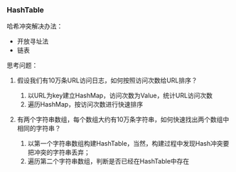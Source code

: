 ### HashTable

哈希冲突解决办法：
+ 开放寻址法
+ 链表

思考问题：

1. 假设我们有10万条URL访问日志，如何按照访问次数给URL排序？
    1. 以URL为key建立HashMap，访问次数为Value，统计URL访问次数
    2. 遍历HashMap，按访问次数进行快速排序

2. 有两个字符串数组，每个数组大约有10万条字符串，如何快速找出两个数组中相同的字符串？
    1. 以第一个字符串数组构建HashTable，当然，构建过程中发现Hash冲突要把冲突的字符串丢弃；
    2. 遍历第二个字符串数组，判断是否已经在HashTable中存在